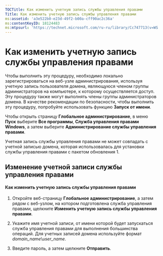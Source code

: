 ```yaml
---
TOCTitle: Как изменить учетную запись службы управления правами
Title: Как изменить учетную запись службы управления правами
ms:assetid: 'a3e522b0-e23d-49f2-b00a-cff90ac2c36a'
ms:contentKeyID: 18124483
ms:mtpsurl: 'https://technet.microsoft.com/ru-ru/library/Cc747713(v=WS.10)'
---
```


Как изменить учетную запись службы управления правами
=====================================================

Чтобы выполнить эту процедуру, необходимо локально зарегистрироваться на веб-узле администрирования, используя учетную запись пользователя домена, являющуюся членом группы администраторов на компьютере, к которому осуществляется доступ. Эту процедуру также могут выполнять члены группы администраторов домена. В качестве рекомендации по безопасности, чтобы выполнить эту процедуру, попробуйте использовать функцию **Запуск от имени**.

Чтобы открыть страницу **Глобальное администрирование**, в меню **Пуск** выберите **Все программы**, **Служба управления правами Windows**, а затем выберите **Администрирование службы управления правами**.

Учетная запись службы управления правами не может совпадать с учетной записью домена, которая использовалась для установки службы управления правами с пакетом обновления 1.

Изменение учетной записи службы управления правами
--------------------------------------------------

#### Как изменить учетную запись службы управления правами

1.  Откройте веб-страницу **Глобальное администрирование**, а затем рядом с веб-узлом, на котором подготовлена служба управления правами, щелкните **Изменить учетную запись службы управления правами**.

2.  Укажите имя учетной записи, от имени которой будет запускаться служба управления правами для выполнения большинства операций. Для учетных записей домена используйте формат *domain\_name*\\*user\_name*.

3.  Введите пароль, а затем щелкните **Отправить**.
